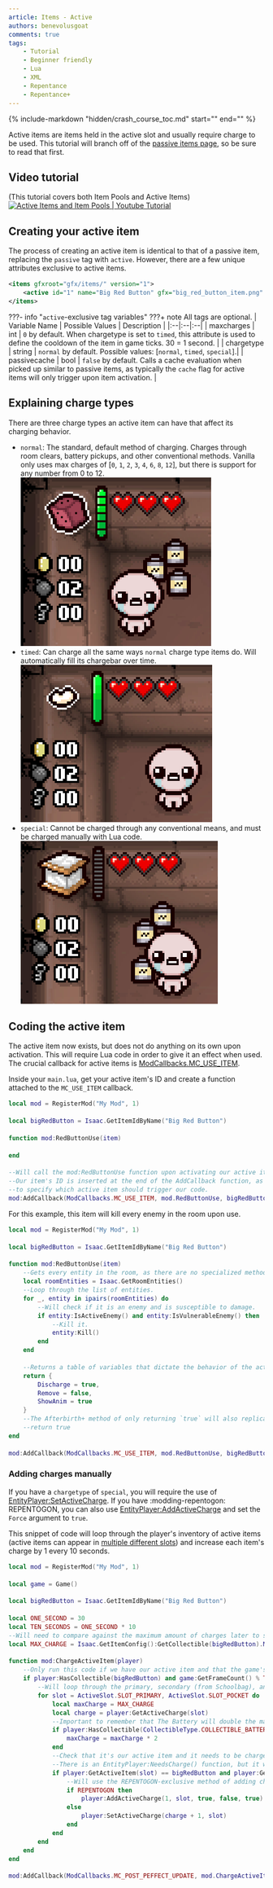 ```yaml
---
article: Items - Active
authors: benevolusgoat
comments: true
tags:
    - Tutorial
    - Beginner friendly
    - Lua
    - XML
    - Repentance
    - Repentance+
---
```


{% include-markdown "hidden/crash_course_toc.md" start="<!-- start -->" end="<!-- end -->" %}

Active items are items held in the active slot and usually require charge to be used. This tutorial will branch off of the [passive items page](../crash_course/passive_item.md), so be sure to read that first.

## Video tutorial
(This tutorial covers both Item Pools and Active Items)
[![Active Items and Item Pools | Youtube Tutorial](https://img.youtube.com/vi/MwsdlW7ZyQ8/0.jpg)](https://youtu.be/MwsdlW7ZyQ8 "Video tutorial")

## Creating your active item

The process of creating an active item is identical to that of a passive item, replacing the `passive` tag with `active`. However, there are a few unique attributes exclusive to active items.

```XML
<items gfxroot="gfx/items/" version="1">
    <active id="1" name="Big Red Button" gfx="big_red_button_item.png" description="It's a big red button" quality="4" maxcharges="6" chargetype="normal"/>
</items>
```

???- info "`active`-exclusive tag variables"
	???+ note
		All tags are optional.
	| Variable Name | Possible Values | Description |
	|:--|:--|:--|
	| maxcharges | int | `0` by default. When chargetype is set to `timed`, this attribute is used to define the cooldown of the item in game ticks. 30 = 1 second. |
	| chargetype | string | `normal` by default. Possible values: [`normal`, `timed`, `special`].|
	| passivecache | bool | `false` by default. Calls a cache evaluation when picked up similar to passive items, as typically the `cache` flag for active items will only trigger upon item activation. |

## Explaining charge types
There are three charge types an active item can have that affect its charging behavior.

- `normal`: The standard, default method of charging. Charges through room clears, battery pickups, and other conventional methods. Vanilla only uses max charges of [`0`, `1`, `2`, `3`, `4`, `6`, `8`, `12`], but there is support for any number from 0 to 12.<br>![normal active](../assets/active_item/active_normal.gif)
- `timed`: Can charge all the same ways `normal` charge type items do. Will automatically fill its chargebar over time.<br>![timed active](../assets/active_item/active_timed.gif)
- `special`: Cannot be charged through any conventional means, and must be charged manually with Lua code.<br>![special active](../assets/active_item/active_special.gif)

## Coding the active item
The active item now exists, but does not do anything on its own upon activation. This will require Lua code in order to give it an effect when used. The crucial callback for active items is [ModCallbacks.MC_USE_ITEM](https://wofsauge.github.io/IsaacDocs/rep/enums/ModCallbacks.html#mc_use_item).

Inside your `main.lua`, get your active item's ID and create a function attached to the `MC_USE_ITEM` callback.
```Lua
local mod = RegisterMod("My Mod", 1)

local bigRedButton = Isaac.GetItemIdByName("Big Red Button")

function mod:RedButtonUse(item)

end

--Will call the mod:RedButtonUse function upon activating our active item.
--Our item's ID is inserted at the end of the AddCallback function, as this callback accepts an optional argument
--to specify which active item should trigger our code.
mod:AddCallback(ModCallbacks.MC_USE_ITEM, mod.RedButtonUse, bigRedButton)
```

For this example, this item will kill every enemy in the room upon use.

```Lua
local mod = RegisterMod("My Mod", 1)

local bigRedButton = Isaac.GetItemIdByName("Big Red Button")

function mod:RedButtonUse(item)
	--Gets every entity in the room, as there are no specialized methods of getting only enemies.
	local roomEntities = Isaac.GetRoomEntities()
	--Loop through the list of entities.
	for _, entity in ipairs(roomEntities) do
		--Will check if it is an enemy and is susceptible to damage.
		if entity:IsActiveEnemy() and entity:IsVulnerableEnemy() then
			--Kill it.
			entity:Kill()
		end
	end

	--Returns a table of variables that dictate the behavior of the active item once it's been used.
	return {
		Discharge = true,
		Remove = false,
		ShowAnim = true
	}
	--The Afterbirth+ method of only returning `true` will also replicate the return behavior seen above.
	--return true
end

mod:AddCallback(ModCallbacks.MC_USE_ITEM, mod.RedButtonUse, bigRedButton)
```

### Adding charges manually
If you have a `chargetype` of `special`, you will require the use of [EntityPlayer:SetActiveCharge](https://wofsauge.github.io/IsaacDocs/rep/EntityPlayer.html#setactivecharge). If you have :modding-repentogon: REPENTOGON, you can also use [EntityPlayer:AddActiveCharge](https://repentogon.com/EntityPlayer.html#addactivecharge) and set the `Force` argument to `true`.

This snippet of code will loop through the player's inventory of active items (active items can appear in [multiple different slots](https://wofsauge.github.io/IsaacDocs/rep/enums/ActiveSlot.html)) and increase each item's charge by 1 every 10 seconds.

```Lua
local mod = RegisterMod("My Mod", 1)

local game = Game()

local bigRedButton = Isaac.GetItemIdByName("Big Red Button")

local ONE_SECOND = 30
local TEN_SECONDS = ONE_SECOND * 10
--Will need to compare against the maximum amount of charges later to see if the active needs to be charged.
local MAX_CHARGE = Isaac.GetItemConfig():GetCollectible(bigRedButton).MaxCharges

function mod:ChargeActiveItem(player)
	--Only run this code if we have our active item and that the game's timer has hit an interval of ten seconds.
	if player:HasCollectible(bigRedButton) and game:GetFrameCount() % TEN_SECONDS == 0 then
		--Will loop through the primary, secondary (from Schoolbag), and pocket item slot for active items.
		for slot = ActiveSlot.SLOT_PRIMARY, ActiveSlot.SLOT_POCKET do
			local maxCharge = MAX_CHARGE
			local charge = player:GetActiveCharge(slot)
			--Important to remember that The Battery will double the maximum charge of all actives.
			if player:HasCollectible(CollectibleType.COLLECTIBLE_BATTERY) then
				maxCharge = maxCharge * 2
			end
			--Check that it's our active item and it needs to be charged.
			--There is an EntityPlayer:NeedsCharge() function, but it will always return `false` for `special` chargetype actives.
			if player:GetActiveItem(slot) == bigRedButton and player:GetActiveCharge(slot) < maxCharge then
				--Will use the REPENTOGON-exclusive method of adding charges to the item, if available. Otherwise, uses the traditional method.
				if REPENTOGON then
					player:AddActiveCharge(1, slot, true, false, true)
				else
					player:SetActiveCharge(charge + 1, slot)
				end
			end
		end
	end
end

mod:AddCallback(ModCallbacks.MC_POST_PEFFECT_UPDATE, mod.ChargeActiveItem)
```